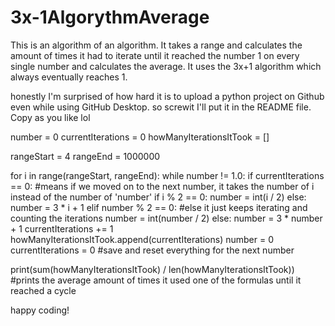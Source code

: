 # 3x-1AlgorythmAverage
This is an algorithm of an algorithm. It takes a range and calculates the amount of times it had to iterate until it reached the number 1 on every single number and calculates the average. It uses the 3x+1 algorithm which always eventually reaches 1.

honestly I'm surprised of how hard it is to upload a python project on Github even while using GitHub Desktop. so screwit I'll put it in the README file. Copy as you like lol

number = 0
currentIterations = 0
howManyIterationsItTook = []

rangeStart = 4
rangeEnd = 1000000

for i in range(rangeStart, rangeEnd):
    while number != 1.0:
        if currentIterations == 0: #means if we moved on to the next number, it takes the number of i instead of the number of 'number'
            if i % 2 == 0:
                number = int(i / 2)
            else:
                number = 3 * i + 1
        elif number % 2 == 0: #else it just keeps iterating and counting the iterations
            number = int(number / 2)
        else:
            number = 3 * number + 1
        currentIterations += 1
    howManyIterationsItTook.append(currentIterations)
    number = 0
    currentIterations = 0 #save and reset everything for the next number


print(sum(howManyIterationsItTook) / len(howManyIterationsItTook)) #prints the average amount of times it used one of the formulas until it reached a cycle


happy coding!
